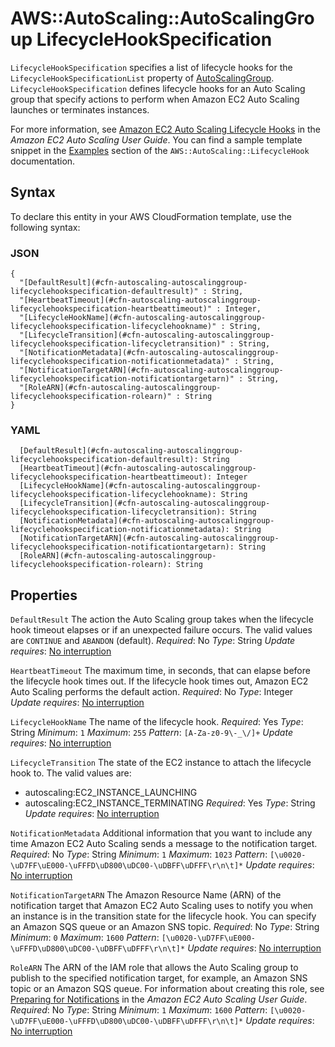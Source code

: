 # AWS::AutoScaling::AutoScalingGroup LifecycleHookSpecification<a name="aws-properties-autoscaling-autoscalinggroup-lifecyclehookspecification"></a>

 `LifecycleHookSpecification` specifies a list of lifecycle hooks for the `LifecycleHookSpecificationList` property of [AutoScalingGroup](https://docs.aws.amazon.com/AWSCloudFormation/latest/UserGuide/aws-properties-as-group.html)\. `LifecycleHookSpecification` defines lifecycle hooks for an Auto Scaling group that specify actions to perform when Amazon EC2 Auto Scaling launches or terminates instances\.

For more information, see [Amazon EC2 Auto Scaling Lifecycle Hooks](https://docs.aws.amazon.com/autoscaling/ec2/userguide/lifecycle-hooks.html) in the *Amazon EC2 Auto Scaling User Guide*\. You can find a sample template snippet in the [Examples](https://docs.aws.amazon.com/AWSCloudFormation/latest/UserGuide/aws-resource-as-lifecyclehook.html#aws-resource-as-lifecyclehook--examples) section of the `AWS::AutoScaling::LifecycleHook` documentation\.

## Syntax<a name="aws-properties-autoscaling-autoscalinggroup-lifecyclehookspecification-syntax"></a>

To declare this entity in your AWS CloudFormation template, use the following syntax:

### JSON<a name="aws-properties-autoscaling-autoscalinggroup-lifecyclehookspecification-syntax.json"></a>

```
{
  "[DefaultResult](#cfn-autoscaling-autoscalinggroup-lifecyclehookspecification-defaultresult)" : String,
  "[HeartbeatTimeout](#cfn-autoscaling-autoscalinggroup-lifecyclehookspecification-heartbeattimeout)" : Integer,
  "[LifecycleHookName](#cfn-autoscaling-autoscalinggroup-lifecyclehookspecification-lifecyclehookname)" : String,
  "[LifecycleTransition](#cfn-autoscaling-autoscalinggroup-lifecyclehookspecification-lifecycletransition)" : String,
  "[NotificationMetadata](#cfn-autoscaling-autoscalinggroup-lifecyclehookspecification-notificationmetadata)" : String,
  "[NotificationTargetARN](#cfn-autoscaling-autoscalinggroup-lifecyclehookspecification-notificationtargetarn)" : String,
  "[RoleARN](#cfn-autoscaling-autoscalinggroup-lifecyclehookspecification-rolearn)" : String
}
```

### YAML<a name="aws-properties-autoscaling-autoscalinggroup-lifecyclehookspecification-syntax.yaml"></a>

```
  [DefaultResult](#cfn-autoscaling-autoscalinggroup-lifecyclehookspecification-defaultresult): String
  [HeartbeatTimeout](#cfn-autoscaling-autoscalinggroup-lifecyclehookspecification-heartbeattimeout): Integer
  [LifecycleHookName](#cfn-autoscaling-autoscalinggroup-lifecyclehookspecification-lifecyclehookname): String
  [LifecycleTransition](#cfn-autoscaling-autoscalinggroup-lifecyclehookspecification-lifecycletransition): String
  [NotificationMetadata](#cfn-autoscaling-autoscalinggroup-lifecyclehookspecification-notificationmetadata): String
  [NotificationTargetARN](#cfn-autoscaling-autoscalinggroup-lifecyclehookspecification-notificationtargetarn): String
  [RoleARN](#cfn-autoscaling-autoscalinggroup-lifecyclehookspecification-rolearn): String
```

## Properties<a name="aws-properties-autoscaling-autoscalinggroup-lifecyclehookspecification-properties"></a>

`DefaultResult`  <a name="cfn-autoscaling-autoscalinggroup-lifecyclehookspecification-defaultresult"></a>
The action the Auto Scaling group takes when the lifecycle hook timeout elapses or if an unexpected failure occurs\. The valid values are `CONTINUE` and `ABANDON` \(default\)\.
*Required*: No
*Type*: String
*Update requires*: [No interruption](https://docs.aws.amazon.com/AWSCloudFormation/latest/UserGuide/using-cfn-updating-stacks-update-behaviors.html#update-no-interrupt)

`HeartbeatTimeout`  <a name="cfn-autoscaling-autoscalinggroup-lifecyclehookspecification-heartbeattimeout"></a>
The maximum time, in seconds, that can elapse before the lifecycle hook times out\. If the lifecycle hook times out, Amazon EC2 Auto Scaling performs the default action\.
*Required*: No
*Type*: Integer
*Update requires*: [No interruption](https://docs.aws.amazon.com/AWSCloudFormation/latest/UserGuide/using-cfn-updating-stacks-update-behaviors.html#update-no-interrupt)

`LifecycleHookName`  <a name="cfn-autoscaling-autoscalinggroup-lifecyclehookspecification-lifecyclehookname"></a>
The name of the lifecycle hook\.
*Required*: Yes
*Type*: String
*Minimum*: `1`
*Maximum*: `255`
*Pattern*: `[A-Za-z0-9\-_\/]+`
*Update requires*: [No interruption](https://docs.aws.amazon.com/AWSCloudFormation/latest/UserGuide/using-cfn-updating-stacks-update-behaviors.html#update-no-interrupt)

`LifecycleTransition`  <a name="cfn-autoscaling-autoscalinggroup-lifecyclehookspecification-lifecycletransition"></a>
The state of the EC2 instance to attach the lifecycle hook to\. The valid values are:
+ autoscaling:EC2\_INSTANCE\_LAUNCHING
+ autoscaling:EC2\_INSTANCE\_TERMINATING
*Required*: Yes
*Type*: String
*Update requires*: [No interruption](https://docs.aws.amazon.com/AWSCloudFormation/latest/UserGuide/using-cfn-updating-stacks-update-behaviors.html#update-no-interrupt)

`NotificationMetadata`  <a name="cfn-autoscaling-autoscalinggroup-lifecyclehookspecification-notificationmetadata"></a>
Additional information that you want to include any time Amazon EC2 Auto Scaling sends a message to the notification target\.
*Required*: No
*Type*: String
*Minimum*: `1`
*Maximum*: `1023`
*Pattern*: `[\u0020-\uD7FF\uE000-\uFFFD\uD800\uDC00-\uDBFF\uDFFF\r\n\t]*`
*Update requires*: [No interruption](https://docs.aws.amazon.com/AWSCloudFormation/latest/UserGuide/using-cfn-updating-stacks-update-behaviors.html#update-no-interrupt)

`NotificationTargetARN`  <a name="cfn-autoscaling-autoscalinggroup-lifecyclehookspecification-notificationtargetarn"></a>
The Amazon Resource Name \(ARN\) of the notification target that Amazon EC2 Auto Scaling uses to notify you when an instance is in the transition state for the lifecycle hook\. You can specify an Amazon SQS queue or an Amazon SNS topic\.
*Required*: No
*Type*: String
*Minimum*: `0`
*Maximum*: `1600`
*Pattern*: `[\u0020-\uD7FF\uE000-\uFFFD\uD800\uDC00-\uDBFF\uDFFF\r\n\t]*`
*Update requires*: [No interruption](https://docs.aws.amazon.com/AWSCloudFormation/latest/UserGuide/using-cfn-updating-stacks-update-behaviors.html#update-no-interrupt)

`RoleARN`  <a name="cfn-autoscaling-autoscalinggroup-lifecyclehookspecification-rolearn"></a>
The ARN of the IAM role that allows the Auto Scaling group to publish to the specified notification target, for example, an Amazon SNS topic or an Amazon SQS queue\. For information about creating this role, see [Preparing for Notifications](https://docs.aws.amazon.com/autoscaling/ec2/userguide/lifecycle-hooks.html#preparing-for-notification) in the *Amazon EC2 Auto Scaling User Guide*\.
*Required*: No
*Type*: String
*Minimum*: `1`
*Maximum*: `1600`
*Pattern*: `[\u0020-\uD7FF\uE000-\uFFFD\uD800\uDC00-\uDBFF\uDFFF\r\n\t]*`
*Update requires*: [No interruption](https://docs.aws.amazon.com/AWSCloudFormation/latest/UserGuide/using-cfn-updating-stacks-update-behaviors.html#update-no-interrupt)
